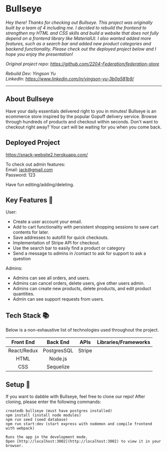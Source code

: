 # Bullseye

<em>Hey there! Thanks for checking out Bullseye.</em>
<em>This project was originally built by a team of 4 including me. I decided to rebuild the frontend to strengthen my HTML and CSS skills and build a website that does not fully depend on a frontend library like MaterialUI. I also wanted added more features, such as a search bar and added new product categories and backend functionality. Please check out the deployed project below and I hope you enjoy the presentation!</em>

<em>Original project repo: https://github.com/2204-Federation/federation-store</em>

<em>Rebuild Dev: Yingson Yu</em><br/>
<em>LinkedIn: https://www.linkedin.com/in/yingson-yu-3b0a581b9/</em>

---

## About Bullseye

Have your daily essentials delivered right to you in minutes! Bullseye is an ecommerce store inspired by the popular Gopuff delivery service. Browse through hundreds of products and checkout within seconds. Don't want to checkout right away? Your cart will be waiting for you when you come back.

## Deployed Project

https://snack-website2.herokuapp.com/

To check out admin features:</br>
Email: jack@gmail.com
</br>
Password: 123

Have fun editing/adding/deleting.

## Key Features :key:

User:

- Create a user account your email.
- Add to cart functionality with persistent shopping sessions to save cart contents for later.
- Save addresses to autofill for quick checkouts.
- Implementation of Stripe API for checkout.
- Use the search bar to easily find a product or category
- Send a message to admins in /contact to ask for support to ask a question

Admins:

- Admins can see all orders, and users.
- Admins can cancel orders, delete users, give other users admin.
- Admins can create new products, delete products, and edit product quantities.
- Admin can see support requests from users.

## Tech Stack :books:

Below is a non-exhaustive list of technologies used throughout the project.

|  Front End  |  Back End   |  APIs  | Libraries/Frameworks |
| :---------: | :---------: | :----: | :------------------: |
| React/Redux | PostgresSQL | Stripe |                      |
|    HTML     |   Node.js   |        |
|     CSS     |  Sequelize  |        |

## Setup :rocket:

If you want to dabble with Bullseye, feel free to clone our repo! After cloning, please enter the following commands:

```
createdb bullseye (must have postgres installed)
npm install (install node modules)
npm run seed (seed database)
npm run start:dev (start express with nodemon and compile frontend with webpack)

Runs the app in the development mode.
Open [http://localhost:3002](http://localhost:3002) to view it in your browser.
```
